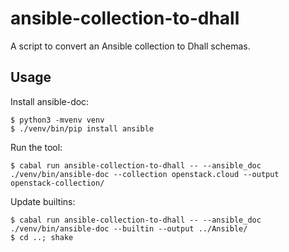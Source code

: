 # ansible-collection-to-dhall

A script to convert an Ansible collection to Dhall schemas.

## Usage

Install ansible-doc:

```shell
$ python3 -mvenv venv
$ ./venv/bin/pip install ansible
```

Run the tool:

```shell
$ cabal run ansible-collection-to-dhall -- --ansible_doc ./venv/bin/ansible-doc --collection openstack.cloud --output openstack-collection/
```

Update builtins:

```shell
$ cabal run ansible-collection-to-dhall -- --ansible_doc ./venv/bin/ansible-doc --builtin --output ../Ansible/
$ cd ..; shake
```
